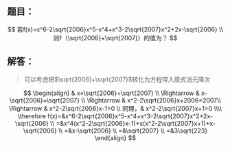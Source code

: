 ## 题目：

$$
若f(x)=x^6-2\sqrt{2006}x^5-x^4+x^3-2\sqrt{2007}x^2+2x-\sqrt{2006} \\
则f（\sqrt{2006}+\sqrt{2007}）的值为？
$$

## 解答：

> 可以考虑把$\sqrt{2006}+\sqrt{2007}$转化为方程带入原式消元降次

$$
\begin{align}
& x=\sqrt{2006}+\sqrt{2007} \\
\Rightarrow & x-\sqrt{2006}=\sqrt{2007} \\
\Rightarrow & x^2-2\sqrt{2006}x+2006=2007\\
\Rightarrow & x^2-2\sqrt{2006}x-1=0 \\
同理，& x^2-2\sqrt{2007}x+1=0 \\\\
\therefore f(x)=&x^6-2\sqrt{2006}x^5-x^4+x^3-2\sqrt{2007}x^2+2x-\sqrt{2006} \\
=&x^4(x^2-2\sqrt{2006}x-1)+x(x^2-2\sqrt{2007}x+1)+x-\sqrt{2006} \\
=&x-\sqrt{2006} \\
=&\sqrt{2007} \\
=&3\sqrt{223}
\end{align}
$$


